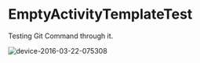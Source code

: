 # EmptyActivityTemplateTest
Testing Git Command through it.

![device-2016-03-22-075308](https://cloud.githubusercontent.com/assets/12855924/13939948/a29294c4-f003-11e5-965c-d038af53af83.png)
